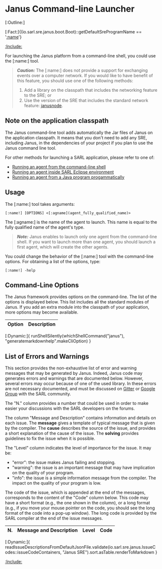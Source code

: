 # Janus Command-line Launcher

[:Outline:]

[:Fact:]{(io.sarl.sre.janus.boot.Boot)::getDefaultSreProgramName == '[:name](janus)'}

[:Include:](./janus.inc)

For launching the Janus platform from a command-line shell, you could use the [:name:] tool.

> **_Caution:_** The [:name:] does not provide a support for exchanging events over a computer
> network. If you would like to have benefit of this feature, you should use one of the following
> methods:
> 1. Add a library on the classpath that includes the networking feature to the SRE; or
> 2. Use the version of the SRE that includes the standard network feature: [janusnode](./Janusnode.md).

## Note on the application classpath

The Janus command-line tool adds automatically the Jar files of Janus on the application classpath.
It means that you don't need to add any SRE, including Janus, in the dependencies of your project if you plan to use the Janus command line tool.

For other methods for launching a SARL application, please refer to one of:

* [Running an agent from the command-line shell](../gettingstarted/RunSARLAgentCLI.md)
* [Running an agent inside SARL Eclipse environment](../gettingstarted/RunSARLAgentEclipse.md)
* [Running an agent from a Java program progammatically](../gettingstarted/RunSARLAgentJava.md)


## Usage

The [:name:] tool takes arguments:

```text
[:name!] [OPTIONS] <[:agname](agent_fully_qualified_name)>
```


The [:agname:] is the name of the agent to launch. This name is equal to the
fully qualified name of the agent's type.

> **_Note:_** Janus enables to launch only one agent from the command-line shell. If you want to launch
> more than one agent, you should launch a first agent, which will create the other agents.

You could change the behavior of the [:name:] tool with the command-line options.
For obtaining a list of the options, type:

```text
[:name!] -help
```


## Command-Line Options

The Janus framework provides options on the command-line.
The list of the options is displayed below. This list includes
all the standard modules of Janus. If you add an extra module into
the classpath of your application, more options may become available.



| Option | Description |
| ------ | ----------- |
[:Dynamic:]{
	runShellSilently(whichShellCommand("janus"), "generatemarkdownhelp".makeCliOption)
}



## List of Errors and Warnings

This section provides the non-exhaustive list of error and warning messages that may be generated by Janus.
Indeed, Janus code may generates errors and warnings that are documented below. However, several errors may
occur because of one of the used library. In these errors are not necessary documented, and must be discussed
on [Gitter](https://gitter.im/sarl/Lobby) or [Google Group](http://www.sarl.io/community/forums.html) with the
SARL community.

The "N." column provides a number that could be used in order to make easier your discussions with the SARL developers on the forums.

The column "Message and Description" contains information and details on each issue.
The **message** gives a template of typical message that is given by the compiler.
The **cause** describes the source of the issue, and provides a short explanation of the cause of the issue.
The **solving** provides guidelines to fix the issue when it is possible.

The "Level" column indicates the level of importance for the issue.
It may be:
* "error": the issue makes Janus failing and stopping.
* "warning": the issue is an important message that may have implication on the quality of your program.
* "info": the issue is a simple information message from the compiler. The impact on the quality of your program is low.


The code of the issue, which is appended at the end of the messages, corresponds to the content of the "Code" column below.
This code may have a short format (e.g., the one shown in the column), or a long format (e.g., if you move your mouse pointer on the code, you should see the long format of the code into a pop-up window).
The long code is provided by the SARL compiler at the end of the issue messages.



| N. | Message and Description | Level | Code |
| -- | ----------------------- | ----- | ---- |
[:Dynamic:]{
	readIssueDescriptionsFromDefaultJsonFile.validate(io.sarl.sre.janus.IssueCodes::issueCodeContainers, "Janus SRE").sort.asTable.renderToMarkdown
}



[:Include:](../legal.inc)

